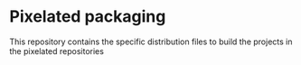 Pixelated packaging
===

This repository contains the specific distribution files to build the projects in the pixelated repositories
